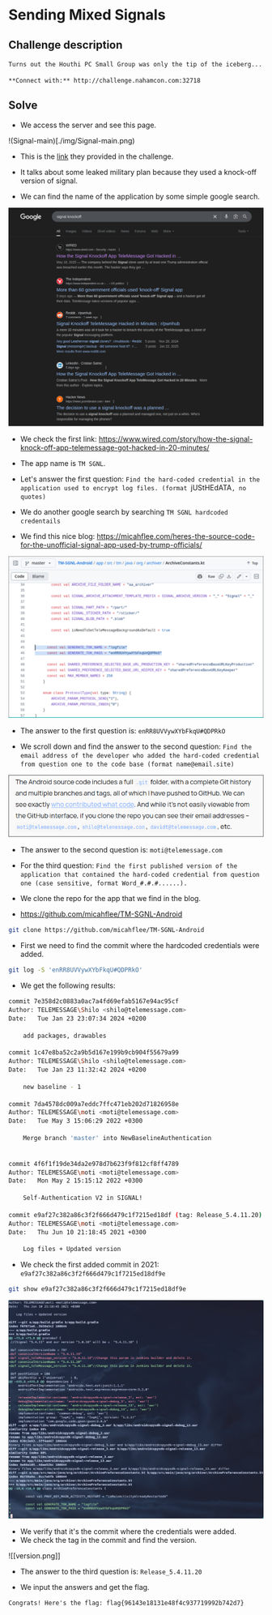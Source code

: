 # Sending Mixed Signals

## **Challenge description**

```
Turns out the Houthi PC Small Group was only the tip of the iceberg...  
  
**Connect with:** http://challenge.nahamcon.com:32718
```

## **Solve**

- We access the server and see this page.

!(Signal-main)[./img/Signal-main.png)

- This is the [link](https://www.theatlantic.com/politics/archive/2025/03/trump-administration-accidentally-texted-me-its-war-plans/682151/) they provided in the challenge.
- It talks about some leaked military plan because they used a knock-off version of signal.

- We can find the name of the application by some simple google search.

![googleSearch](./img/googleSearch.png)

- We check the first link: https://www.wired.com/story/how-the-signal-knock-off-app-telemessage-got-hacked-in-20-minutes/
- The app name is `TM SGNL`.

- Let's answer the first question: 
`Find the hard-coded credential in the application used to encrypt log files. (format `jUStHEdATA`, no quotes)`

- We  do another google search by searching `TM SGNL hardcoded credentails`
- We find this nice blog: https://micahflee.com/heres-the-source-code-for-the-unofficial-signal-app-used-by-trump-officials/

![creds](./img/creds.png)

- The answer to the first question is: `enRR8UVVywXYbFkqU#QDPRkO`


- We scroll down and find the answer to the second question:
`Find the email address of the developer who added the hard-coded credential from question one to the code base (format name@email.site)`

![email](./img/email.png)

- The answer to the second question is: `moti@telemessage.com`


- For the third question:
`Find the first published version of the application that contained the hard-coded credential from question one (case sensitive, format Word_#.#.#......).`

- We clone the repo for the app that we find in the blog.
- https://github.com/micahflee/TM-SGNL-Android

```sh
git clone https://github.com/micahflee/TM-SGNL-Android
```

- First we need to find the commit where the hardcoded credentials were added.

```sh
git log -S 'enRR8UVVywXYbFkqU#QDPRkO'
```

- We get the following results:

```sh
commit 7e358d2c0883a0ac7a4fd69efab5167e94ac95cf
Author: TELEMESSAGE\Shilo <shilo@telemessage.com>
Date:   Tue Jan 23 23:07:34 2024 +0200

    add packages, drawables

commit 1c47e8ba52c2a9b5d167e199b9cb904f55679a99
Author: TELEMESSAGE\Shilo <shilo@telemessage.com>
Date:   Tue Jan 23 11:32:42 2024 +0200

    new baseline - 1

commit 7da4578dc009a7eddc7ffc471eb202d71826958e
Author: TELEMESSAGE\moti <moti@telemessage.com>
Date:   Tue May 3 15:06:29 2022 +0300

    Merge branch 'master' into NewBaselineAuthentication
    

commit 4f6f1f19de34da2e978d7b623f9f812cf8ff4789
Author: TELEMESSAGE\moti <moti@telemessage.com>
Date:   Mon May 2 15:15:12 2022 +0300

    Self-Authentication V2 in SIGNAL!

commit e9af27c382a86c3f2f666d479c1f7215ed18df (tag: Release_5.4.11.20)
Author: TELEMESSAGE\moti <moti@telemessage.com>
Date:   Thu Jun 10 21:18:45 2021 +0300

    Log files + Updated version
```

- We check the first added commit in 2021: `e9af27c382a86c3f2f666d479c1f7215ed18df9e`

```sh
git show e9af27c382a86c3f2f666d479c1f7215ed18df9e
```

![commit](./img/commit.png)

- We verify that it's the commit where the credentials were added.
- We check the tag in the commit and find the version.

![[version.png]]

- The answer to the third question is: `Release_5.4.11.20`

- We input the answers and get the flag.

```
Congrats! Here's the flag: flag{96143e18131e48f4c937719992b742d7}
```



